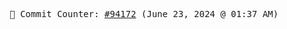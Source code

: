 <p align="center">
    <samp>
        📮 Commit Counter: <a href="https://github.com/Javascript-void0/Javascript-void0/commits/main">#94172</a> (June 23, 2024 @ 01:37 AM)
    </samp>
</p>